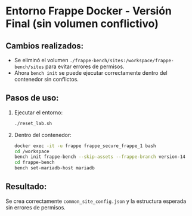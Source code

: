 # Entorno Frappe Docker - Versión Final (sin volumen conflictivo)

## Cambios realizados:
- Se eliminó el volumen `./frappe-bench/sites:/workspace/frappe-bench/sites` para evitar errores de permisos.
- Ahora `bench init` se puede ejecutar correctamente dentro del contenedor sin conflictos.

## Pasos de uso:

1. Ejecutar el entorno:
   ```bash
   ./reset_lab.sh
   ```

2. Dentro del contenedor:
   ```bash
   docker exec -it -u frappe frappe_secure_frappe_1 bash
   cd /workspace
   bench init frappe-bench --skip-assets --frappe-branch version-14
   cd frappe-bench
   bench set-mariadb-host mariadb
   ```

## Resultado:
Se crea correctamente `common_site_config.json` y la estructura esperada sin errores de permisos.